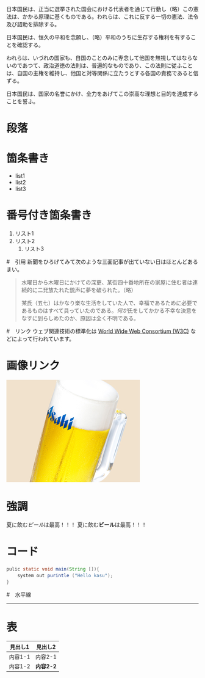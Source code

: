 日本国民は、正当に選挙された国会における代表者を通じて行動し（略）この憲法は、かかる原理に基くものである。われらは、これに反する一切の憲法、法令及び詔勅を排除する。

日本国民は、恒久の平和を念願し、（略）平和のうちに生存する権利を有することを確認する。

われらは、いづれの国家も、自国のことのみに専念して他国を無視してはならないのであつて、政治道徳の法則は、普遍的なものであり、この法則に従ふことは、自国の主権を維持し、他国と対等関係に立たうとする各国の責務であると信ずる。

日本国民は、国家の名誉にかけ、全力をあげてこの崇高な理想と目的を達成することを誓ふ。
# 段落

# 箇条書き
- list1
- list2
- list3

# 番号付き箇条書き
1. リスト1
2. リスト2
   1. リスト3

#　引用
新聞をひろげてみて次のような三面記事が出ていない日はほとんどあるまい。

> 水曜日から木曜日にかけての深更、某街四十番地所在の家屋に住む者は連続的に二発放たれた銃声に夢を破られた。（略）
> 
> 某氏（五七）はかなり楽な生活をしていた人で、幸福であるために必要であるものはすべて具っていたのである。*何が*氏をしてかかる不幸な決意をなすに到らしめたのか、原因は全く不明である。

#　リンク
ウェブ関連技術の標準化は [World Wide Web Consortium (W3C)](http://www.w3.org/) などによって行われています。

# 画像リンク
![夏に飲むビールは最高！！！](img/sake.jpg)

# 強調
夏に飲む*ビール*は最高！！！
夏に飲む**ビール**は最高！！！

# コード
```java
pulic static void main(String []){
    system out purintle ("Hello kasu");
}
```
#　水平線
***

# 表
|見出し1|見出し2 |
| -- | -- |
| 内容1-1 | 内容2-1|
| 内容1-2 | **内容2-2** |